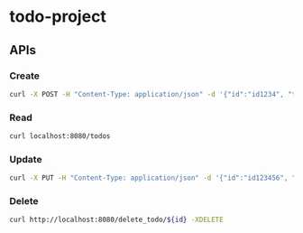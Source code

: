 # todo-project
## APIs
### Create
```sh
curl -X POST -H "Content-Type: application/json" -d '{"id":"id1234", "title":"title", "content": "content", "start _date": "2021-01-01", "end_date": "2099-12-31", "due_date": "2099-12-31"}' localhost:8080/add_todo
```

### Read
```sh
curl localhost:8080/todos
```

### Update
```sh
curl -X PUT -H "Content-Type: application/json" -d '{"id":"id123456", "title":"TITLE", "content": "content", "start_date": "2021-01-01", "end_date": "2099-12-31", "due_date": "2099-12-31"}' localhost:8080/update_todo
```

### Delete
```sh
curl http://localhost:8080/delete_todo/${id} -XDELETE
``` 